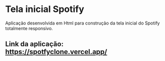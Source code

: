 # Tela inicial Spotify
Aplicação desenvolvida em Html para construção da tela inicial do Spotify totalmente responsivo.

## Link da aplicação: https://spotfyclone.vercel.app/

